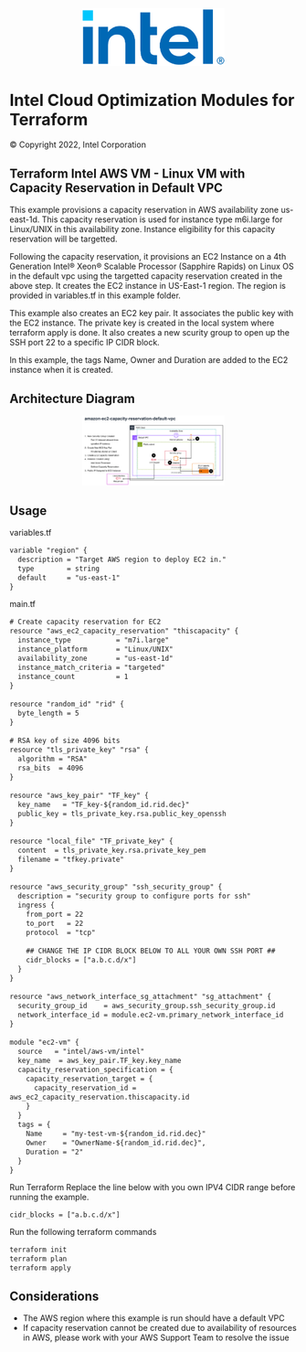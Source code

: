 <p align="center">
  <img src="https://github.com/intel/terraform-intel-aws-vm/blob/main/images/logo-classicblue-800px.png?raw=true" alt="Intel Logo" width="250"/>
</p>

# Intel Cloud Optimization Modules for Terraform

© Copyright 2022, Intel Corporation

## Terraform Intel AWS VM - Linux VM with Capacity Reservation in Default VPC

This example provisions a capacity reservation in AWS availability zone us-east-1d. This capacity reservation is used for instance type m6i.large for Linux/UNIX in this availability zone. Instance eligibility for this capacity reservation will be targetted.

Following the capacity reservation, it provisions an EC2 Instance on a 4th Generation Intel® Xeon® Scalable Processor (Sapphire Rapids) on Linux OS in the default vpc using the targetted capacity reservation created in the above step. It creates the EC2 instance in US-East-1 region. The region is provided in variables.tf in this example folder.

This example also creates an EC2 key pair. It associates the public key with the EC2 instance. The private key is created in the local system where terraform apply is done. It also creates a new scurity group to open up the SSH port 22 to a specific IP CIDR block.

In this example, the tags Name, Owner and Duration are added to the EC2 instance when it is created.

## Architecture Diagram
<p align="center">
  <img src="https://github.com/intel/terraform-intel-aws-vm/blob/main/images/amazon-ec2-capacity-reservation-default-vpc.png?raw=true" alt="amazon-ec2-rhel-default-vpc" width="250"/>
</p>

## Usage


variables.tf

```hcl
variable "region" {
  description = "Target AWS region to deploy EC2 in."
  type        = string
  default     = "us-east-1"
}
```
main.tf
```hcl
# Create capacity reservation for EC2
resource "aws_ec2_capacity_reservation" "thiscapacity" {
  instance_type           = "m7i.large"
  instance_platform       = "Linux/UNIX"
  availability_zone       = "us-east-1d"
  instance_match_criteria = "targeted"
  instance_count          = 1
}

resource "random_id" "rid" {
  byte_length = 5
}

# RSA key of size 4096 bits
resource "tls_private_key" "rsa" {
  algorithm = "RSA"
  rsa_bits  = 4096
}

resource "aws_key_pair" "TF_key" {
  key_name   = "TF_key-${random_id.rid.dec}"
  public_key = tls_private_key.rsa.public_key_openssh
}

resource "local_file" "TF_private_key" {
  content  = tls_private_key.rsa.private_key_pem
  filename = "tfkey.private"
}

resource "aws_security_group" "ssh_security_group" {
  description = "security group to configure ports for ssh"
  ingress {
    from_port = 22
    to_port   = 22
    protocol  = "tcp"

    ## CHANGE THE IP CIDR BLOCK BELOW TO ALL YOUR OWN SSH PORT ##
    cidr_blocks = ["a.b.c.d/x"]
  }
}

resource "aws_network_interface_sg_attachment" "sg_attachment" {
  security_group_id    = aws_security_group.ssh_security_group.id
  network_interface_id = module.ec2-vm.primary_network_interface_id
}

module "ec2-vm" {
  source   = "intel/aws-vm/intel"
  key_name  = aws_key_pair.TF_key.key_name
  capacity_reservation_specification = {
    capacity_reservation_target = {
      capacity_reservation_id = aws_ec2_capacity_reservation.thiscapacity.id
    }
  }
  tags = {
    Name     = "my-test-vm-${random_id.rid.dec}"
    Owner    = "OwnerName-${random_id.rid.dec}",
    Duration = "2"
  }
}
```

Run Terraform
Replace the line below with you own IPV4 CIDR range before running the example.

```hcl
cidr_blocks = ["a.b.c.d/x"]
```

Run the following terraform commands
```hcl
terraform init  
terraform plan
terraform apply 
```
## Considerations
- The AWS region where this example is run should have a default VPC
- If capacity reservation cannot be created due to availability of resources in AWS, please work with your AWS Support Team to resolve the issue